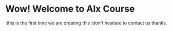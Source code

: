 # Wow! Welcome to Alx Course
:this is the first time we are creating this
:don't hesitate to contact us
thanks.
